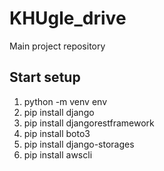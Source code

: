 # KHUgle_drive
Main project repository

## Start setup
1. python -m venv env
2. pip install django
3. pip install djangorestframework
4. pip install boto3
5. pip install django-storages
6. pip install awscli
